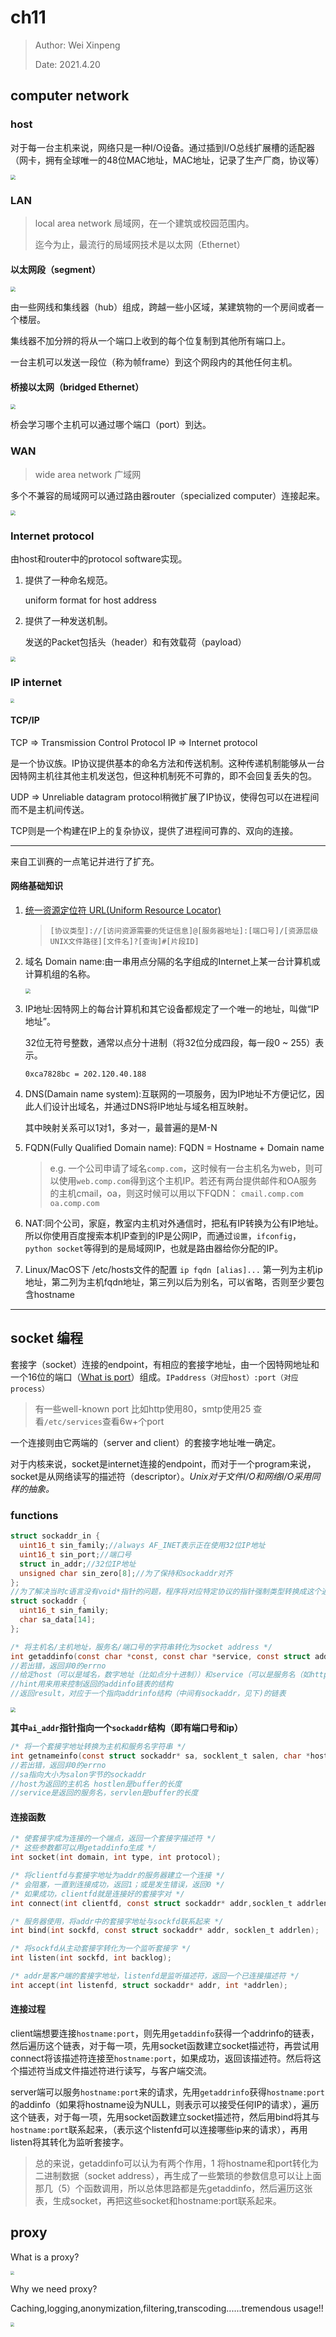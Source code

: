 # ch11

> Author: Wei Xinpeng
>
> Date: 2021.4.20

## computer network

### host

对于每一台主机来说，网络只是一种I/O设备。通过插到I/O总线扩展槽的适配器（网卡，拥有全球唯一的48位MAC地址，MAC地址，记录了生产厂商，协议等）

<img src="../note_img_org/network_adapter.png" style="zoom:50%;" />

### LAN

> local area network 局域网，在一个建筑或校园范围内。
>
> 迄今为止，最流行的局域网技术是以太网（Ethernet）

#### 以太网段（segment）

<img src="../note_img_org/hub.png" style="zoom:50%;" />

由一些网线和集线器（hub）组成，跨越一些小区域，某建筑物的一个房间或者一个楼层。

集线器不加分辨的将从一个端口上收到的每个位复制到其他所有端口上。

一台主机可以发送一段位（称为帧frame）到这个网段内的其他任何主机。

#### 桥接以太网（bridged Ethernet）

<img src="../note_img_org/bridge.png" style="zoom:50%;" />

桥会学习哪个主机可以通过哪个端口（port）到达。

### WAN

> wide area network 广域网

多个不兼容的局域网可以通过路由器router（specialized computer）连接起来。

<img src="../note_img_org/WAN.png" style="zoom:50%;" />

### Internet protocol

由host和router中的protocol software实现。

1. 提供了一种命名规范。

   uniform format for host address

2. 提供了一种发送机制。

   发送的Packet包括头（header）和有效载荷（payload）

<img src="../note_img_org/protocol.png" style="zoom:50%;" />

### IP internet

<img src="../note_img_org/TCP_IP.jpeg" style="zoom:40%;" />

#### TCP/IP

TCP => Transmission Control Protocol IP => Internet protocol

是一个协议族。IP协议提供基本的命名方法和传送机制。这种传递机制能够从一台因特网主机往其他主机发送包，但这种机制死不可靠的，即不会回复丢失的包。

UDP => Unreliable datagram protocol稍微扩展了IP协议，使得包可以在进程间而不是主机间传送。

TCP则是一个构建在IP上的复杂协议，提供了进程间可靠的、双向的连接。

---

来自工训赛的一点笔记并进行了扩充。

#### 网络基础知识

1. [统一资源定位符 URL(Uniform Resource Locator)](https://baike.baidu.com/item/%E7%BB%9F%E4%B8%80%E8%B5%84%E6%BA%90%E5%AE%9A%E4%BD%8D%E7%B3%BB%E7%BB%9F/5937042?fromtitle=URL&fromid=110640&fr=aladdin)

   > `[协议类型]://[访问资源需要的凭证信息]@[服务器地址]:[端口号]/[资源层级UNIX文件路径][文件名]?[查询]#[片段ID]`

2. 域名 Domain name:由一串用点分隔的名字组成的Internet上某一台计算机或计算机组的名称。

   <img src="../note_img_org/domainName.png" style="zoom:50%;" />

3. IP地址:因特网上的每台计算机和其它设备都规定了一个唯一的地址，叫做“IP地址”。

   32位无符号整数，通常以点分十进制（将32位分成四段，每一段0 ~ 255）表示。

   `0xca7828bc = 202.120.40.188`

4. DNS(Damain name system):互联网的一项服务，因为IP地址不方便记忆，因此人们设计出域名，并通过DNS将IP地址与域名相互映射。

   其中映射关系可以1对1，多对一，最普遍的是M-N

5. FQDN(Fully Qualified Domain name):
   FQDN = Hostname + Domain name

   >e.g. 一个公司申请了域名`comp.com`，这时候有一台主机名为web，则可以使用`web.comp.com`得到这个主机IP。若还有两台提供邮件和OA服务的主机cmail，oa，则这时候可以用以下FQDN：
   >`cmail.comp.com`
   >`oa.comp.com`

6. NAT:同个公司，家庭，教室内主机对外通信时，把私有IP转换为公有IP地址。所以你使用百度搜索本机IP查到的IP是公网IP，而通过`设置`，`ifconfig`，`python socket`等得到的是局域网IP，也就是路由器给你分配的IP。

7. Linux/MacOS下 /etc/hosts文件的配置
   `ip fqdn [alias]...`
   第一列为主机ip地址，第二列为主机fqdn地址，第三列以后为别名，可以省略，否则至少要包含hostname

---

## socket 编程

套接字（socket）连接的endpoint，有相应的套接字地址，由一个因特网地址和一个16位的端口（[What is port](https://blog.csdn.net/cto_51/article/details/10086745)）组成。`IPaddress（对应host）:port（对应process）`

> 有一些well-known port 比如http使用80，smtp使用25 查看`/etc/services`查看6w+个port

一个连接则由它两端的（server and client）的套接字地址唯一确定。

对于内核来说，socket是internet连接的endpoint，而对于一个program来说，socket是从网络读写的描述符（descriptor）。*Unix对于文件I/O和网络I/O采用同样的抽象。*

### functions

```c
struct sockaddr_in {
  uint16_t sin_family;//always AF_INET表示正在使用32位IP地址
  uint16_t sin_port;//端口号
  struct in_addr;//32位IP地址
  unsigned char sin_zero[8];//为了保持和sockaddr对齐
};
//为了解决当时c语言没有void*指针的问题，程序将对应特定协议的指针强制类型转换成这个通用结构
struct sockaddr {
  uint16_t sin_family;
  char sa_data[14];
};
```

```c
/* 将主机名/主机地址，服务名/端口号的字符串转化为socket address */
int getaddinfo(const char *const, const char *service, const struct addrinfo *hints, struct addinfo **result);
//若出错，返回非0的errno
//给定host（可以是域名，数字地址（比如点分十进制））和service（可以是服务名（如http），也可以是十进制端口号，因为一些端口预留给了一些service，比如80对应HTTP）
//hint用来用来控制返回的addinfo链表的结构
//返回result，对应于一个指向addrinfo结构（中间有sockaddr，见下)的链表
```

<img src="../note_img_org/addrinfo.png" style="zoom:50%;" />

**其中`ai_addr`指针指向一个`sockaddr`结构（即有端口号和ip）**

```c
/* 将一个套接字地址转换为主机和服务名字符串 */
int getnameinfo(const struct sockaddr* sa, socklent_t salen, char *host, size_t hostlen, char *service, size_t servlen, int flags);
//若出错，返回非0的errno
//sa指向大小为salon字节的sockaddr
//host为返回的主机名 hostlen是buffer的长度
//service是返回的服务名，servlen是buffer的长度
```

#### 连接函数

```c
/* 使套接字成为连接的一个端点，返回一个套接字描述符 */
/* 这些参数都可以用getaddinfo生成 */
int socket(int domain, int type, int protocol);

/* 将clientfd与套接字地址为addr的服务器建立一个连接 */
/* 会阻塞，一直到连接成功，返回1；或是发生错误，返回0 */
/* 如果成功，clientfd就是连接好的套接字对 */
int connect(int clientfd, const struct sockaddr* addr,socklen_t addrlen);

/* 服务器使用，将addr中的套接字地址与sockfd联系起来 */
int bind(int sockfd, const struct sockaddr* addr, socklen_t addrlen);

/* 将sockfd从主动套接字转化为一个监听套接字 */
int listen(int sockfd, int backlog);

/* addr是客户端的套接字地址，listenfd是监听描述符，返回一个已连接描述符 */
int accept(int listenfd, struct sockaddr* addr, int *addrlen);
```

#### 连接过程

client端想要连接`hostname:port`，则先用`getaddinfo`获得一个addrinfo的链表，然后遍历这个链表，对于每一项，先用socket函数建立socket描述符，再尝试用connect将该描述符连接至`hostname:port`，如果成功，返回该描述符。然后将这个描述符当成文件描述符进行读写，与客户端交流。

server端可以服务`hostname:port`来的请求，先用`getaddrinfo`获得`hostname:port`的addinfo（如果将hostname设为NULL，则表示可以接受任何IP的请求），遍历这个链表，对于每一项，先用socket函数建立socket描述符，然后用bind将其与`hostname:port`联系起来，（表示这个listenfd可以连接哪些ip来的请求），再用listen将其转化为监听套接字。

> 总的来说，getaddinfo可以认为有两个作用，1 将hostname和port转化为二进制数据（socket address），再生成了一些繁琐的参数信息可以让上面那几（5）个函数调用，所以总体思路都是先getaddinfo，然后遍历这张表，生成socket，再把这些socket和hostname:port联系起来。

## proxy

What is a proxy?

<img src="../note_img_org/proxy.jpeg" style="zoom:40%;" />

Why we need proxy?

Caching,logging,anonymization,filtering,transcoding......tremendous usage!!

<img src="../note_img_org/proxy_functionality.jpeg" style="zoom:40%;" />

